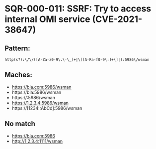 # SQR-000-011: SSRF: Try to access internal OMI service (CVE-2021-38647)

## Pattern:

```
http(s?):\/\/([A-Za-z0-9\.\-\_]+|\[[A-Fa-f0-9\:]+\]|):5986\/wsman
```

## Maches:

* https://bla.com:5986/wsman
* https://bla:5986/wsman
* https://:5986/wsman
* https://1.2.3.4:5986/wsman
* https://[1234::AbCd]:5986/wsman

## No match

* https://bla.com:5986
* http://1.2.3.4:1111/wsman
